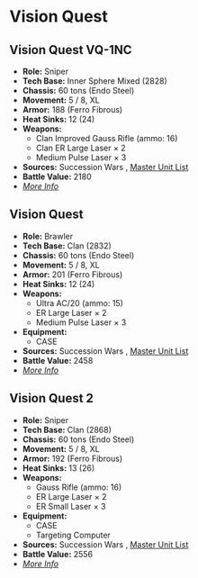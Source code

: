 # Vision Quest 

## Vision Quest VQ-1NC 

- **Role:** Sniper 
- **Tech Base:** Inner Sphere Mixed (2828) 
- **Chassis:** 60 tons (Endo Steel) 
- **Movement:** 5 / 8, XL 
- **Armor:** 188 (Ferro Fibrous) 
- **Heat Sinks:** 12 (24) 
- **Weapons:** 
  - Clan Improved Gauss Rifle (ammo: 16) 
  - Clan ER Large Laser × 2 
  - Medium Pulse Laser × 3 
- **Sources:** Succession Wars , [Master Unit List](http://masterunitlist.info/Unit/Details/5355) 
- **Battle Value:** 2180 
- [*More Info*](vision_quest/vision_quest_vq-1nc.md) 

## Vision Quest 

- **Role:** Brawler 
- **Tech Base:** Clan (2832) 
- **Chassis:** 60 tons (Endo Steel) 
- **Movement:** 5 / 8, XL 
- **Armor:** 201 (Ferro Fibrous) 
- **Heat Sinks:** 12 (24) 
- **Weapons:** 
  - Ultra AC/20 (ammo: 15) 
  - ER Large Laser × 2 
  - Medium Pulse Laser × 3 
- **Equipment:** 
  - CASE 
- **Sources:** Succession Wars , [Master Unit List](http://masterunitlist.info/Unit/Details/7638) 
- **Battle Value:** 2458 
- [*More Info*](vision_quest/vision_quest.md) 

## Vision Quest 2 

- **Role:** Sniper 
- **Tech Base:** Clan (2868) 
- **Chassis:** 60 tons (Endo Steel) 
- **Movement:** 5 / 8, XL 
- **Armor:** 192 (Ferro Fibrous) 
- **Heat Sinks:** 13 (26) 
- **Weapons:** 
  - Gauss Rifle (ammo: 16) 
  - ER Large Laser × 2 
  - ER Small Laser × 3 
- **Equipment:** 
  - CASE 
  - Targeting Computer 
- **Sources:** Succession Wars , [Master Unit List](http://masterunitlist.info/Unit/Details/7639) 
- **Battle Value:** 2556 
- [*More Info*](vision_quest/vision_quest_2.md) 

